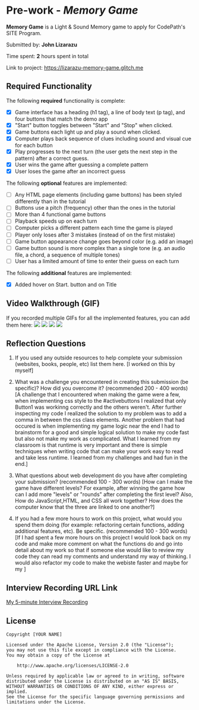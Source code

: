 # Pre-work - *Memory Game*

**Memory Game** is a Light & Sound Memory game to apply for CodePath's SITE Program. 

Submitted by: **John Lizarazu**

Time spent: **2** hours spent in total

Link to project: https://lizarazu-memory-game.glitch.me

## Required Functionality

The following **required** functionality is complete:

* [x] Game interface has a heading (h1 tag), a line of body text (p tag), and four buttons that match the demo app
* [x] "Start" button toggles between "Start" and "Stop" when clicked. 
* [x] Game buttons each light up and play a sound when clicked. 
* [x] Computer plays back sequence of clues including sound and visual cue for each button
* [x] Play progresses to the next turn (the user gets the next step in the pattern) after a correct guess. 
* [x] User wins the game after guessing a complete pattern
* [x] User loses the game after an incorrect guess

The following **optional** features are implemented:

* [ ] Any HTML page elements (including game buttons) has been styled differently than in the tutorial
* [ ] Buttons use a pitch (frequency) other than the ones in the tutorial
* [ ] More than 4 functional game buttons
* [ ] Playback speeds up on each turn
* [ ] Computer picks a different pattern each time the game is played
* [ ] Player only loses after 3 mistakes (instead of on the first mistake)
* [ ] Game button appearance change goes beyond color (e.g. add an image)
* [ ] Game button sound is more complex than a single tone (e.g. an audio file, a chord, a sequence of multiple tones)
* [ ] User has a limited amount of time to enter their guess on each turn

The following **additional** features are implemented:

- [x] Added hover on Start. button and on Title

## Video Walkthrough (GIF)

If you recorded multiple GIFs for all the implemented features, you can add them here:
![](gif1-link-here)
![](gif2-link-here)
![](gif3-link-here)
![](gif4-link-here)

## Reflection Questions
1. If you used any outside resources to help complete your submission (websites, books, people, etc) list them here. 
[I worked on this by myself]

2. What was a challenge you encountered in creating this submission (be specific)? How did you overcome it? (recommended 200 - 400 words) 
[A challenge that I encountered when making the game were a few,
when implementing css style to the #activebuttons I realized that only 
Button1 was workinng correctly and the others weren't. After further inspecting
my code I realized the solution to my problem was to add a comma in between
the css class elements. Another problem that had occured is when implementing my 
game logic near the end I had to brainstorm for a good and simple logical solution
to make my code fast but also not make my work as complicated. What I learned
from my classroom is that runtime is very important and there is simple techniques
when writing code that can make your work easy to read and take less runtime.
I learned from my challenges and had fun in the end.]

3. What questions about web development do you have after completing your submission? (recommended 100 - 300 words) 
[How can I make the game have different levels? For example, after winning the game how can I add more "levels" or 
"rounds" after completing the first level? Also, How do JavaScript,HTML, and CSS all work together? How does the computer know that the three are linked to one another?]

4. If you had a few more hours to work on this project, what would you spend them doing (for example: refactoring certain functions, adding additional features, etc). Be specific. (recommended 100 - 300 words) 
[If I had spent a few more hours on this project I would look back on my code
and make more comment on what the functions do and go into detail about my work
so that if someone else would like to review my code they can read my comments and understand
my way of thinking. I would also refactor my code to make the webiste faster and maybe for my ]



## Interview Recording URL Link

[My 5-minute Interview Recording](your-link-here)


## License

    Copyright [YOUR NAME]

    Licensed under the Apache License, Version 2.0 (the "License");
    you may not use this file except in compliance with the License.
    You may obtain a copy of the License at

        http://www.apache.org/licenses/LICENSE-2.0

    Unless required by applicable law or agreed to in writing, software
    distributed under the License is distributed on an "AS IS" BASIS,
    WITHOUT WARRANTIES OR CONDITIONS OF ANY KIND, either express or implied.
    See the License for the specific language governing permissions and
    limitations under the License.
